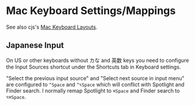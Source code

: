 Mac Keyboard Settings/Mappings
==============================

See also cjs's [Mac Keyboard Layouts].

[Mac Keyboard Layouts]: https://github.com/0cjs/Mac-Keyboard-Layouts


Japanese Input
--------------

On US or other keyboards without カな and 英数 keys you need to configure
the Input Sources shortcut under the Shortcuts tab in Keyboard settings.

"Select the previous input source" and "Select next source in input
menu" are configured to `^Space` and `^⌥Space` which will conflict
with Spotlight and Finder search. I normally remap Spotlight to
`⌘Space` and Finder search to `⌥⌘Space`.
